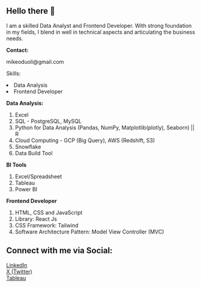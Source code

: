

<h2>Hello there 👋</h2> 

I am a skilled Data Analyst and Frontend Developer. With strong foundation in my fields, I blend in well in technical aspects and articulating the business needs.

<strong>Contact:</strong>
<p class="fa-solid fa-email">mikeoduoli@gmail.com</p>
<p class="fa-solid fa-phone"></p>


<bold>Skills:</bold>
<li>Data Analysis</li>
<li>Frontend Developer</li>

<strong>Data Analysis:</strong>
1. Excel
2. SQL - PostgreSQL, MySQL
3. Python for Data Analysis (Pandas, NumPy, Matplotlib(plotly), Seaborn) || R 
4. Cloud Computing - GCP (Big Query), AWS (Redshift, S3)
5. Snowflake
6. Data Build Tool

<strong>BI Tools</strong>
1. Excel/Spreadsheet
2. Tableau
3. Power BI


<strong>Frontend Developer</strong>
1. HTML, CSS and JavaScript
2. Library: React Js
3. CSS Framework: Tailwind
4. Software Architecture Pattern: Model View Controller (MVC)

<h2>Connect with me via Social:</h2>
<a href="https://www.linkedin.com/in/obed-oduoli/"><i class="fa-brands fa-linkedin"></i>LinkedIn</a>
<br>
<a href="https://twitter.com/obed_m16"><i class="fa-brands fa-x-twitter"></i>X (Twitter)</a>
<br>
<a href="https://public.tableau.com/app/profile/obed.oduoli/vizzes">Tableau</a>

